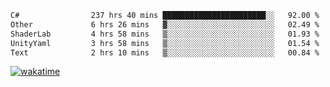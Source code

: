 <!--START_SECTION:waka-->

```txt
C#                237 hrs 40 mins ███████████████████████░░   92.00 %
Other             6 hrs 26 mins   ▓░░░░░░░░░░░░░░░░░░░░░░░░   02.49 %
ShaderLab         4 hrs 58 mins   ▒░░░░░░░░░░░░░░░░░░░░░░░░   01.93 %
UnityYaml         3 hrs 58 mins   ▒░░░░░░░░░░░░░░░░░░░░░░░░   01.54 %
Text              2 hrs 10 mins   ▒░░░░░░░░░░░░░░░░░░░░░░░░   00.84 %
```

<!--END_SECTION:waka-->
[![wakatime](https://wakatime.com/badge/user/6c2f442e-41b4-42e3-bc06-d5d8203ad1da.svg)](https://wakatime.com/@6c2f442e-41b4-42e3-bc06-d5d8203ad1da)
